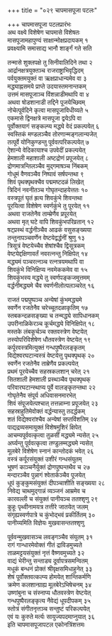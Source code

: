 +++
title = "०२९ चापमासपूजा पटलः"

+++
चापमासपूजा पटलप्रारंभः    
अथ वक्ष्ये विशेषेण चापमासे विशेषतः  
मासपूजामहापुण्यं साक्षान्मोक्षप्रदायकम्  १  
प्रवक्ष्यामि समासाद्य भानौ शार्ङ्गं गते सति  

तन्मासे शुक्लपक्षे तु सिनीवालिदिने तथा  २  
आर्द्रानक्षत्रयुक्तञ्च राजराष्ट्राभिवृद्धिदम्  
पर्वयुक्तमयुक्तं वा ऋक्षप्राधान्यमेव वा  ३  
मद्ध्याह्नसमये प्राप्ते उदयास्तमनान्तकम्  
उत्तमं मासपूजाञ्च विंशन्नाडीमथापि वा  ४  
अथवा षोडशानाडी तद्दिने पूजयेच्छिवम्  
नोचेत्पूर्वदिने कृत्वा मासपूजाविधीय्यते  ५  
एकमासे द्विनक्षत्रे मासपूजा द्वयेऽपि वा  
पूर्वोक्तयागं सङ्कल्प्य मद्ध्ये वेदं प्रकल्पयेत्  ६  
स्वस्तिकं मण्डलञ्चैव तोरणान्मङ्गलान्यजेत्  
तत्पूर्वे योनिकुण्डन्तु पूर्ववत्परिकल्पयेत्  ७  
ऐशान्ये वेदिकायाश्च उपवेदीं प्रकल्पयेत्  
हेमशाली महाशाली अष्टद्रोणं प्रपूजयेत्  ८  
द्रोणमात्रन्तिलञ्चैव मुद्गमाषञ्च निंबकम्    
गोधूमं वैणवञ्चैव निष्पावं सर्षपन्तथा  ९  
शिवं पृथक्पृथक्चैव पद्ममष्टदळं लिखेत्    
त्रिदिनं नवनीतञ्च गोघृतन्दाहयेत्ततः  १०  
वस्त्रपूतं घृतं ह्रत्य शिवकुंभे शिवन्तथा  
पूरयित्वा विशेषेण स्वर्णकुंभे तु पूरयेत्  ११  
अथवा राजतेनैव ताम्म्रेणैव प्रपूरयेत्  
अथवा मृत् घटे वापि शिवकुंभपरिव्रतान्  १२  
षट्प्रस्थं वर्द्धनीञ्चैव आढकं वसुसङ्ख्यया  
तन्तुनापञ्चवर्णेन वेष्टयेद्वर्द्धनीं श्रुणु  १३  
त्रिसूत्रं वेष्टयेच्चैव शेषांश्चैव द्विसूत्रकम्  
वेष्टयेद्दक्षिणावर्तं नवरत्नन्तु निक्षिपेत्  १४  
मद्ध्यमं पञ्चरत्नञ्च रत्नत्रयमथापि वा  
शिवकुंभे विनिक्षिप्य नवमेककमेव वा  १५  
शिवकुंभस्य मद्ध्ये तु स्वर्णपङ्कजमुत्तमम्  
वर्द्धनीमद्ध्यमे चैव स्वर्णनीलोत्पलञ्चरेत्  १६  

राजतं पद्मपुष्पञ्च अन्येषां कुंभमद्ध्यमे  
स्वर्णेन रजतेनैव चरेच्चूतदळाकृतिम्  १७  
स्तबकन्दळसङ्ख्या च तन्मद्ध्ये सापिधानकम्  
उपरीनाळिकेरञ्च कूर्चमद्ध्ये विनिक्षिपेत्  १८  
मस्तके लंबकूर्चञ्च रक्तवस्त्रेण वेष्टयेत्  
तस्योपरिविशेषेण धौतवस्त्रेण वेष्टयेत्  १९  
कर्पूरवस्त्रमित्युक्तं गन्धपुष्पैरलङ्कृतम्  
विद्येश्वरघटान्वस्त्रं वेष्टयेत्तु पृथक्पृथक्  २०  
स्वर्णेन रजतेनैव ताम्रेणैव प्रकल्पयेत्  
प्रथमं पूरयेच्चैव सहस्रकलशान् चरेत्  २१  
सितशाली हेमशाली प्रस्थञ्चैव पृथक्पृथक्  
परिवारघटान्स्थाप्य पूर्वे वालङ्कृतन्तथा  २२  
गोघृतेनैव संपूर्य अधिवासनमारभेत्  
शिवं संपूजयेत्पश्चात् तत्तन्नाम्ना प्रपूजयेत्  २३  
सहस्राहुतिमेवोक्तं वर्द्धन्यास्तु तदर्द्धकम्  
शतं विद्येश्वरांश्चैव अन्येषां सप्तविंशतिम्  २४  
पाद्यद्रव्यसमायुक्तं विशेषमुशिरं क्षिपेत्  
आचम्यपूर्ववत्कृत्वा तुळसीं मद्ध्यमे न्यसेत्  २५  
अर्घ्यन्तु पूर्ववत्कृत्वा तण्डुलम्मद्ध्यमे न्यसेत्  
मूलबेरे विशेषेण स्नानं कान्तोदकं भवेत्  २६  
वस्त्रं कर्पूरसंयुक्तं उशीरं गन्धसंयुतम्  
भूषणं काञ्चनैर्युक्तं द्रोणपुष्पन्तथैव च  २७  
मन्दारञ्चैव पुन्नागं श्वेतार्कञ्चैव पूजयेत्  
धूपं कुङ्कुमसंयुक्तं दीपञ्चाशीति सङ्ख्यया  २८  
निवेद्य चाथमुद्गान्नं व्यञ्जनं आम्रमेव च  
कारवल्ली च संयुक्तं पानीयञ्च ततश्शृणु  २९  
कुहूः पृथ्वीनामयत्र तत्तीरे जातयेत् जलम्  
संगृह्यस्वर्णपात्रे च कुंभोद्भवं प्रकीर्तितम्  ३०  
पानीय्यमिति विज्ञेयः मुखवासन्ततश्शृणु  

पूर्ववन्मुखवासञ्च लवङ्गञ्चैव संयुतम्  ३१  
रागं गान्धारमेवोक्तं गीतं द्राविडमुच्यते  
ताळमट्टयसंयुक्तं नृत्तं वैष्णवमुच्यते  ३२  
वाद्यं भेरीन्तु सन्ताड्य दूर्वापत्रसमन्वितम्  
मधूकं बन्धनं प्रोक्तं श्रीवृक्षसमिधाहुनेत्  ३३  
शेषं पूर्वोक्तवत्कल्प्य होमयेत् शान्तिकर्मणि  
क्रमेण कलशान्ग्राह्य मूलबेरेऽभिषेचनम्  ३४  
उष्णांबुना च संस्नाप्य धौतवस्त्रेण वेष्टयेत्  
गन्धपुष्पैरलङ्कृत्य नैवेद्यं धूपदीपकम्  ३५  
स्तोत्रं संगीतनृत्तञ्च सन्तुष्टं परिकल्पयेत्  
एवं यः कुरुते मर्त्यः सायुज्यपदमाप्नुयात्  ३६  
इति चापमासपूजापटल एकोनत्रिंशत्तमः  
